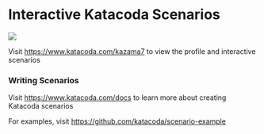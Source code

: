 # Interactive Katacoda Scenarios

[![](http://shields.katacoda.com/katacoda/kazama7/count.svg)](https://www.katacoda.com/kazama7 "Get your profile on Katacoda.com")

Visit https://www.katacoda.com/kazama7 to view the profile and interactive scenarios

### Writing Scenarios
Visit https://www.katacoda.com/docs to learn more about creating Katacoda scenarios

For examples, visit https://github.com/katacoda/scenario-example
